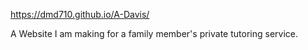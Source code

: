 https://dmd710.github.io/A-Davis/ <br>

A Website I am making for a family member's private tutoring service.
